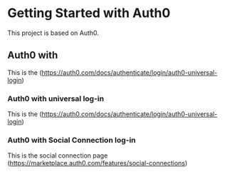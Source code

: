 # Getting Started with Auth0

This project is based on Auth0.

## Auth0 with

This is the (https://auth0.com/docs/authenticate/login/auth0-universal-login)

### Auth0 with universal log-in

This is the (https://auth0.com/docs/authenticate/login/auth0-universal-login)

### Auth0 with Social Connection log-in

This is the social connection page (https://marketplace.auth0.com/features/social-connections)
